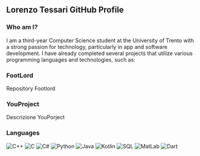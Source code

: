 ## Lorenzo Tessari GitHub Profile

### Who am I?
I am a third-year Computer Science student at the University of Trento with a strong passion for technology, particularly in app and software development. I have already completed several projects that utilize various programming languages and technologies, such as:

### FootLord
Repository Footlord

### YouProject
Descrizione YouPorject

### Languages

![C++](https://img.shields.io/badge/-C++-000?&logo=c%2b%2b&logoColor=00599C)
![C](https://img.shields.io/badge/-C-000?&logo=C%2b%2b&logoColor=A8B9CC)
![C#](https://img.shields.io/badge/-CSharp-000?&logo=c%2b%2b&logoColor=FFFFFF)
![Python](https://img.shields.io/badge/-Python-000?&logo=Python)
![Java](https://img.shields.io/badge/-Java-000?&logo=Java%2b%2b&logoColor=00599C)
![Kotlin](https://img.shields.io/badge/-Kotlin-000?&logo=Kotlin&logoColor=7F52FF)
![SQL](https://img.shields.io/badge/-SQL-000?&logo=MySQL&logoColor=4479A1)
![MatLab](https://img.shields.io/badge/-MatLab-000?&logo=MatLab)
![Dart](https://img.shields.io/badge/-Dart-000?&logo=Dart&logoColor=0175C2)
